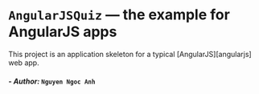 # `AngularJSQuiz` — the example for AngularJS apps

This project is an application skeleton for a typical [AngularJS][angularjs] web app. 

#### - *Author:* `Nguyen Ngoc Anh`
